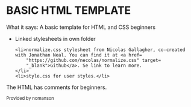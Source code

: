 <h1>BASIC HTML TEMPLATE</h1>

<p>What it says: A basic template for HTML and CSS beginners</p>

<ul>
    <li>Linked stylesheets in own folder</li>

    <li>normalize.css stylesheet from Nicolas Gallagher, co-created with Jonathan Neal. You can find it at <a href=
        "https://github.com/necolas/normalize.css" target=
        "_blank">Github</a>. Se link to learn more.
    </li>
    <li>style.css for user styles.</li>
</ul>

<p>The HTML has comments for beginners.</p>

<small>Provided by nomanson</small>